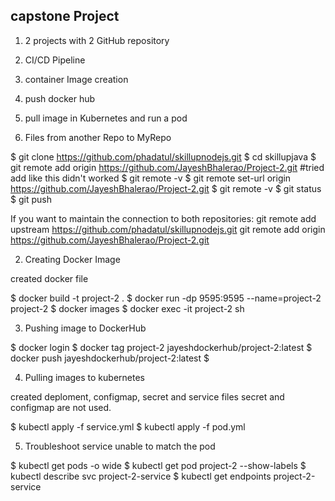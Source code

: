 ## capstone Project
1. 2 projects with 2 GitHub repository
2. CI/CD Pipeline
3. container Image creation
4. push docker hub
5. pull image in Kubernetes and run a pod


1. Files from another Repo to MyRepo

$ git clone https://github.com/phadatul/skillupnodejs.git
$ cd skillupjava 
$ git remote add origin https://github.com/JayeshBhalerao/Project-2.git           #tried add like this didn't worked
$ git remote -v 
$ git remote set-url origin https://github.com/JayeshBhalerao/Project-2.git
$ git remote -v
$ git status
$ git push

If you want to maintain the connection to both repositories:
git remote add upstream https://github.com/phadatul/skillupnodejs.git
git remote add origin https://github.com/JayeshBhalerao/Project-2.git

2. Creating Docker Image

created docker file

$ docker build -t project-2 .
$ docker run -dp 9595:9595 --name=project-2 project-2    <!-- optional if running through kubernetes -->
$ docker images                                          <!-- optional if running through kubernetes -->
$ docker exec -it project-2 sh                           <!-- optional if running through kubernetes -->

3. Pushing image to DockerHub

$ docker login
$ docker tag project-2 jayeshdockerhub/project-2:latest
$ docker push jayeshdockerhub/project-2:latest
$

4. Pulling images to kubernetes

created deploment, configmap, secret and service files
secret and configmap are not used.

$ kubectl apply -f service.yml
$ kubectl apply -f pod.yml

5. Troubleshoot service unable to match the pod

$ kubectl get pods -o wide
$ kubectl get pod project-2 --show-labels
$ kubectl describe svc project-2-service
$ kubectl get endpoints project-2-service



